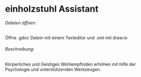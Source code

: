 # einholzstuhl Assistant

###### Dateien öffnen:
Öffne .gdoc Datein mit einem Texteditor und .xml mit draw.io

###### Beschreibung:
Körperliches und Geistiges Wohlempfinden erhöhen mit hilfe der Psychologie und unterstützenden Werkzeugen.
